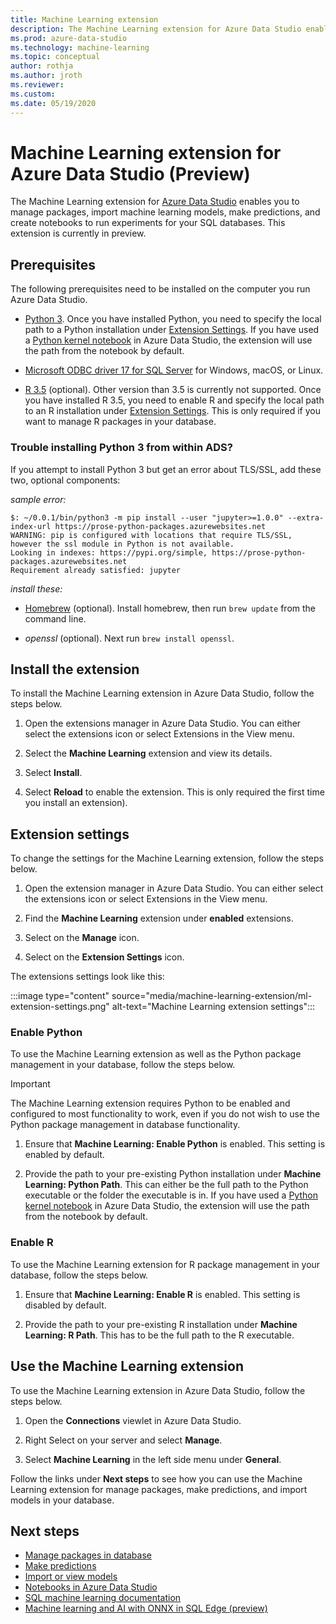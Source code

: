 ```yaml
---
title: Machine Learning extension
description: The Machine Learning extension for Azure Data Studio enables you to manage packages, import machine learning models, make predictions, and create notebooks to run experiments for your SQL databases.
ms.prod: azure-data-studio
ms.technology: machine-learning
ms.topic: conceptual
author: rothja
ms.author: jroth
ms.reviewer:
ms.custom: 
ms.date: 05/19/2020
---
```


# Machine Learning extension for Azure Data Studio (Preview)

The Machine Learning extension for [Azure Data Studio](../what-is-azure-data-studio.md) enables you to manage packages, import machine learning models, make predictions, and create notebooks to run experiments for your SQL databases. This extension is currently in preview.

## Prerequisites

The following prerequisites need to be installed on the computer you run Azure Data Studio.

- [Python 3](https://www.python.org/downloads/). Once you have installed Python, you need to specify the local path to a Python installation under [Extension Settings](#settings). If you have used a [Python kernel notebook](../notebooks/notebooks-python-kernel.md) in Azure Data Studio, the extension will use the path from the notebook by default.

- [Microsoft ODBC driver 17 for SQL Server](../../connect/odbc/download-odbc-driver-for-sql-server.md) for Windows, macOS, or Linux.

- [R 3.5](https://www.r-project.org/) (optional). Other version than 3.5 is currently not supported. Once you have installed R 3.5, you need to enable R and specify the local path to an R installation under [Extension Settings](#settings). This is only required if you want to manage R packages in your database.

### Trouble installing Python 3 from within ADS?

If you attempt to install Python 3 but get an error about TLS/SSL, add these two, optional components:

_sample error:_
```
$: ~/0.0.1/bin/python3 -m pip install --user "jupyter>=1.0.0" --extra-index-url https://prose-python-packages.azurewebsites.net
WARNING: pip is configured with locations that require TLS/SSL, however the ssl module in Python is not available.
Looking in indexes: https://pypi.org/simple, https://prose-python-packages.azurewebsites.net
Requirement already satisfied: jupyter
```

_install these:_

- [Homebrew](https://brew.sh) (optional). Install homebrew, then run `brew update` from the command line.

- *openssl* (optional). Next run `brew install openssl`.

## Install the extension

To install the Machine Learning extension in Azure Data Studio, follow the steps below.

1. Open the extensions manager in Azure Data Studio. You can either select the extensions icon or select Extensions in the View menu.

1. Select the **Machine Learning** extension and view its details.

1. Select **Install**.

1. Select **Reload** to enable the extension. This is only required the first time you install an extension).

<a name="settings"></a>

## Extension settings

To change the settings for the Machine Learning extension, follow the steps below.

1. Open the extension manager in Azure Data Studio. You can either select the extensions icon or select Extensions in the View menu.

1. Find the **Machine Learning** extension under **enabled** extensions.

1. Select on the **Manage** icon.

1. Select on the **Extension Settings** icon.

The extensions settings look like this:

:::image type="content" source="media/machine-learning-extension/ml-extension-settings.png" alt-text="Machine Learning extension settings":::

### Enable Python

To use the Machine Learning extension as well as the Python package management in your database, follow the steps below.

> [!IMPORTANT]
> The Machine Learning extension requires Python to be enabled and configured to most functionality to work, even if you do not wish to use the Python package management in database functionality.

1. Ensure that **Machine Learning: Enable Python** is enabled. This setting is enabled by default.

1. Provide the path to your pre-existing Python installation under **Machine Learning: Python Path**. This can either be the full path to the Python executable or the folder the executable is in. If you have used a [Python kernel notebook](../notebooks/notebooks-python-kernel.md) in Azure Data Studio, the extension will use the path from the notebook by default.

### Enable R

To use the Machine Learning extension for R package management in your database, follow the steps below.

1. Ensure that **Machine Learning: Enable R** is enabled. This setting is disabled by default.

1. Provide the path to your pre-existing R installation under **Machine Learning: R Path**. This has to be the full path to the R executable. 

## Use the Machine Learning extension

To use the Machine Learning extension in Azure Data Studio, follow the steps below.

1. Open the **Connections** viewlet in Azure Data Studio.

1. Right Select on your server and select **Manage**.

1. Select **Machine Learning** in the left side menu under **General**.

Follow the links under **Next steps** to see how you can use the Machine Learning extension for manage packages, make predictions, and import models in your database.

## Next steps

- [Manage packages in database](machine-learning-extension-manage-packages.md)
- [Make predictions](machine-learning-extension-predictions.md)
- [Import or view models](machine-learning-extension-import-view-models.md)
- [Notebooks in Azure Data Studio](../notebooks/notebooks-guidance.md)
- [SQL machine learning documentation](../../machine-learning/index.yml)
- [Machine learning and AI with ONNX in SQL Edge (preview)](/azure/azure-sql-edge/onnx-overview)